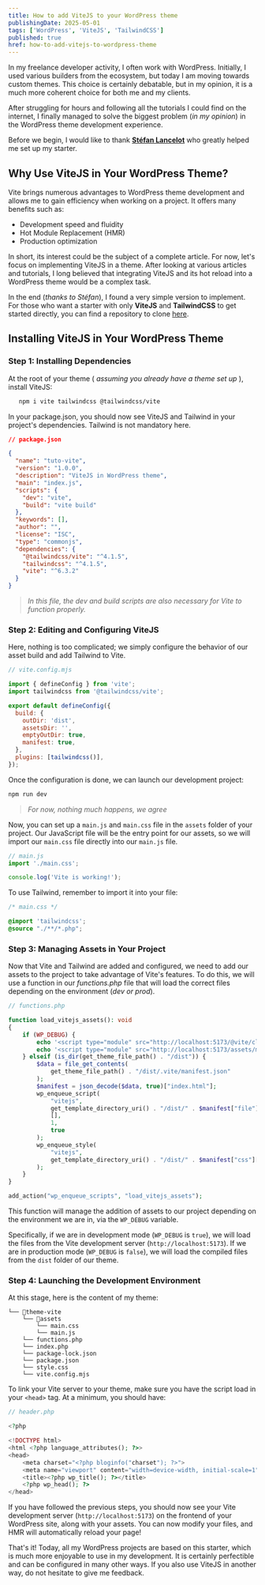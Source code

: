 ```yaml
---
title: How to add ViteJS to your WordPress theme
publishingDate: 2025-05-01
tags: ['WordPress', 'ViteJS', 'TailwindCSS']
published: true
href: how-to-add-vitejs-to-wordpress-theme
---
```


In my freelance developer activity, I often work with WordPress. Initially, I used various builders from the ecosystem, but today I am moving towards custom themes. This choice is certainly debatable, but in my opinion, it is a much more coherent choice for both me and my clients.

After struggling for hours and following all the tutorials I could find on the internet, I finally managed to solve the biggest problem (*in my opinion*) in the WordPress theme development experience.

Before we begin, I would like to thank **[Stéfan Lancelot](https://github.com/stfnlnc)** who greatly helped me set up my starter.

## Why Use ViteJS in Your WordPress Theme?

Vite brings numerous advantages to WordPress theme development and allows me to gain efficiency when working on a project. It offers many benefits such as:

- Development speed and fluidity
- Hot Module Replacement (HMR)
- Production optimization

In short, its interest could be the subject of a complete article. For now, let's focus on implementing ViteJS in a theme. After looking at various articles and tutorials, I long believed that integrating ViteJS and its hot reload into a WordPress theme would be a complex task.

In the end (*thanks to Stéfan*), I found a very simple version to implement. For those who want a starter with only **ViteJS** and **TailwindCSS** to get started directly, you can find a repository to clone [here](https://github.com/pommito/wp-theme-starter).

## Installing ViteJS in Your WordPress Theme

### Step 1: Installing Dependencies

At the root of your theme ( *assuming you already have a theme set up* ), install ViteJS:

```bash
   npm i vite tailwindcss @tailwindcss/vite
```

In your package.json, you should now see ViteJS and Tailwind in your project's dependencies. Tailwind is not mandatory here.

```json
// package.json

{
  "name": "tuto-vite",
  "version": "1.0.0",
  "description": "ViteJS in WordPress theme",
  "main": "index.js",
  "scripts": {
    "dev": "vite",
    "build": "vite build"
  },
  "keywords": [],
  "author": "",
  "license": "ISC",
  "type": "commonjs",
  "dependencies": {
    "@tailwindcss/vite": "^4.1.5",
    "tailwindcss": "^4.1.5",
    "vite": "^6.3.2"
  }
}
```

>*In this file, the dev and build scripts are also necessary for Vite to function properly.*

### Step 2: Editing and Configuring ViteJS

Here, nothing is too complicated; we simply configure the behavior of our asset build and add Tailwind to Vite.

```js
// vite.config.mjs

import { defineConfig } from 'vite';
import tailwindcss from '@tailwindcss/vite';

export default defineConfig({
  build: {
    outDir: 'dist',
    assetsDir: '',
    emptyOutDir: true,
    manifest: true,
  },
  plugins: [tailwindcss()],
});
```

Once the configuration is done, we can launch our development project:

```bash
npm run dev
```

>*For now, nothing much happens, we agree*

Now, you can set up a `main.js` and `main.css` file in the `assets` folder of your project. Our JavaScript file will be the entry point for our assets, so we will import our `main.css` file directly into our `main.js` file.

```js
// main.js
import './main.css';

console.log('Vite is working!');
```

To use Tailwind, remember to import it into your file:

```css
/* main.css */

@import 'tailwindcss';
@source "./**/*.php";
```

### Step 3: Managing Assets in Your Project

Now that Vite and Tailwind are added and configured, we need to add our assets to the project to take advantage of Vite's features. To do this, we will use a function in our *functions.php* file that will load the correct files depending on the environment (*dev or prod*).

```php
// functions.php

function load_vitejs_assets(): void
{
    if (WP_DEBUG) {
        echo '<script type="module" src="http://localhost:5173/@vite/client"></script>';
        echo '<script type="module" src="http://localhost:5173/assets/main.js"></script>';
    } elseif (is_dir(get_theme_file_path() . "/dist")) {
        $data = file_get_contents(
            get_theme_file_path() . "/dist/.vite/manifest.json"
        );
        $manifest = json_decode($data, true)["index.html"];
        wp_enqueue_script(
            "vitejs",
            get_template_directory_uri() . "/dist/" . $manifest["file"],
            [],
            1,
            true
        );
        wp_enqueue_style(
            "vitejs",
            get_template_directory_uri() . "/dist/" . $manifest["css"][0]
        );
    }
}

add_action("wp_enqueue_scripts", "load_vitejs_assets");
```

This function will manage the addition of assets to our project depending on the environment we are in, via the `WP_DEBUG` variable.

Specifically, if we are in development mode (`WP_DEBUG` is `true`), we will load the files from the Vite development server (`http://localhost:5173`). If we are in production mode (`WP_DEBUG` is `false`), we will load the compiled files from the `dist` folder of our theme.

### Step 4: Launching the Development Environment

At this stage, here is the content of my theme:

```
└── 📁theme-vite
    └── 📁assets
        └── main.css
        └── main.js
    └── functions.php
    └── index.php
    └── package-lock.json
    └── package.json
    └── style.css
    └── vite.config.mjs
```

To link your Vite server to your theme, make sure you have the script load in your `<head>` tag. At a minimum, you should have:

```php
// header.php

<?php

<!DOCTYPE html>
<html <?php language_attributes(); ?>>
<head>
    <meta charset="<?php bloginfo("charset"); ?>">
    <meta name="viewport" content="width=device-width, initial-scale=1"/>
    <title><?php wp_title(); ?></title>
    <?php wp_head(); ?>
</head>
```

If you have followed the previous steps, you should now see your Vite development server (`http://localhost:5173`) on the frontend of your WordPress site, along with your assets. You can now modify your files, and HMR will automatically reload your page!

That's it! Today, all my WordPress projects are based on this starter, which is much more enjoyable to use in my development. It is certainly perfectible and can be configured in many other ways. If you also use ViteJS in another way, do not hesitate to give me feedback.
